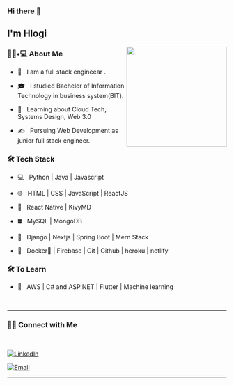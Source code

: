 ### Hi there 👋

<h2> I'm Hlogi</h2>

<img align='right' src="https://media.giphy.com/media/M9gbBd9nbDrOTu1Mqx/giphy.gif" width="230">

<h3> 👨🏻•💻 About Me </h3>



- 🤔 &nbsp; I am a full stack engineear .

- 🎓 &nbsp; I studied Bachelor of Information Technology in business system(BIT).

- 🌱 &nbsp; Learning about Cloud Tech, Systems Design, Web 3.0 

- ✍️ &nbsp; Pursuing Web Development as junior full stack engineer.



<h3>🛠 Tech Stack</h3>



- 💻 &nbsp; Python | Java | Javascript

- 🌐 &nbsp; HTML | CSS | JavaScript | ReactJS

- 📱 &nbsp; React Native | KivyMD 

- 🛢 &nbsp; MySQL | MongoDB 

- 🧰 &nbsp; Django | Nextjs | Spring Boot | Mern Stack 

- 🔧 &nbsp; Docker🐳 | Firebase | Git | Github | heroku | netlify


<h3>🛠 To Learn</h3>

- 🔧 &nbsp; AWS | C# and ASP.NET | Flutter | Machine learning 


<br>

<hr>


<h3> 🤝🏻 Connect with Me </h3>

<br>



<p align="center">



<a href="https://za.linkedin.com/in/lehlogonolo-mahlakoana-94964b20a"><img alt="LinkedIn" src="https://img.shields.io/badge/LinkedIn-lehlogonolo%20Mahlakoana-blue?style=flat-square&logo=linkedin"></a>



<a href="mailto:Mahlakonana.Lehlogonolo@gmail.com"><img alt="Email" src="https://img.shields.io/badge/Email-Mahlakonana.Lehlogonolo@gmail.com-blue?style=flat-square&logo=gmail"></a>

</p>

<hr>



